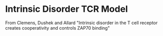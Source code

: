 # Intrinsic Disorder TCR Model

From Clemens, Dushek and Allard "Intrinsic disorder in the T cell receptor creates cooperativity and controls ZAP70 binding"

